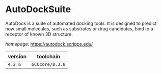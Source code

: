 # AutoDockSuite

AutoDock is a suite of automated docking tools. It is designed to  predict how small molecules, such as substrates or drug candidates, bind to  a receptor of known 3D structure.

*homepage*: <https://autodock.scripps.edu/>

version | toolchain
--------|----------
``4.2.6`` | ``GCCcore/8.3.0``
